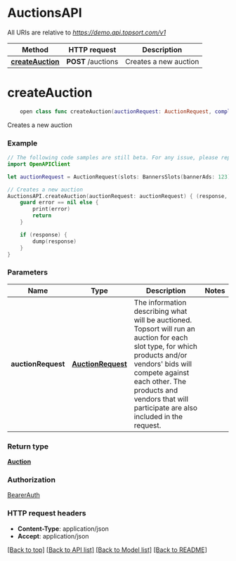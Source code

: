 # AuctionsAPI

All URIs are relative to *https://demo.api.topsort.com/v1*

Method | HTTP request | Description
------------- | ------------- | -------------
[**createAuction**](AuctionsAPI.md#createauction) | **POST** /auctions | Creates a new auction


# **createAuction**
```swift
    open class func createAuction(auctionRequest: AuctionRequest, completion: @escaping (_ data: Auction?, _ error: Error?) -> Void)
```

Creates a new auction

### Example
```swift
// The following code samples are still beta. For any issue, please report via http://github.com/OpenAPITools/openapi-generator/issues/new
import OpenAPIClient

let auctionRequest = AuctionRequest(slots: BannersSlots(bannerAds: 123), products: [Product(productId: "productId_example", quality: 123)], session: Session(sessionId: "sessionId_example"), vendors: [Vendor(vendorId: "vendorId_example")], bannerOptions: "TODO") // AuctionRequest | The information describing what will be auctioned. Topsort will run an auction for each slot type, for which products and/or vendors' bids will compete against each other. The products and vendors that will participate are also included in the request. 

// Creates a new auction
AuctionsAPI.createAuction(auctionRequest: auctionRequest) { (response, error) in
    guard error == nil else {
        print(error)
        return
    }

    if (response) {
        dump(response)
    }
}
```

### Parameters

Name | Type | Description  | Notes
------------- | ------------- | ------------- | -------------
 **auctionRequest** | [**AuctionRequest**](AuctionRequest.md) | The information describing what will be auctioned. Topsort will run an auction for each slot type, for which products and/or vendors&#39; bids will compete against each other. The products and vendors that will participate are also included in the request.  | 

### Return type

[**Auction**](Auction.md)

### Authorization

[BearerAuth](../README.md#BearerAuth)

### HTTP request headers

 - **Content-Type**: application/json
 - **Accept**: application/json

[[Back to top]](#) [[Back to API list]](../README.md#documentation-for-api-endpoints) [[Back to Model list]](../README.md#documentation-for-models) [[Back to README]](../README.md)

